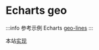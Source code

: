 # Echarts geo

:::info 参考示例
Echarts [geo-lines](https://echarts.apache.org/examples/zh/editor.html?c=geo-lines)
:::

本站[实现](../../trip/flights)
